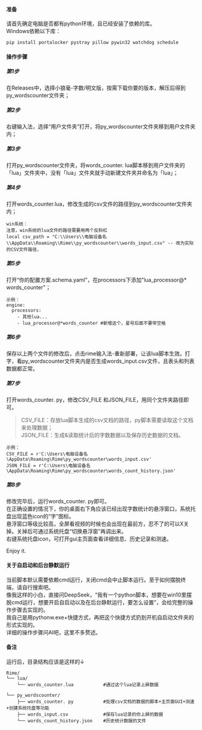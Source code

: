 #### 准备
请首先确定电脑是否都有python环境，且已经安装了依赖的库。  
Windows依赖以下库：
```
pip install portalocker pystray pillow pywin32 watchdog schedule
```

#### 操作步骤
##### 第1步
在Releases中，选择小狼毫-字数/明文版，按需下载你要的版本，解压后得到py_wordscounter文件夹；
##### 第2步
右键输入法，选择“用户文件夹”打开，将py_wordscounter文件夹移到用户文件夹内；
##### 第3步
打开py_wordscounter文件夹，将words_counter. lua脚本移到用户文件夹的「lua」文件夹中，没有「lua」文件夹就手动新建文件夹并命名为「lua」；
##### 第4步
打开words_counter.lua，修改生成的csv文件的路径到py_wordscounter文件夹内；
```
win系统：
注意，win系统的lua文件的路径需要用两个反斜杠
local csv_path = "C:\\Users\\电脑设备名\\AppData\\Roaming\\Rime\\py_wordscounter\\words_input.csv" -- 改为实际的CSV文件路径，

```
##### 第5步
打开“你的配置方案.schema.yaml”，在processors下添加"lua_processor@* words_counter"；
```
示例：
engine:
  processors:
    - 其他lua...   
    - lua_processor@*words_counter #新增这个，星号后面不要带空格
```
##### 第6步
保存以上两个文件的修改后，点击rime输入法-重新部署，让该lua脚本生效。打字，看py_wordscounter文件夹内是否生成words_input.csv文件，且表头和列表数据都正常。
##### 第7步
打开words_counter. py，修改CSV_FILE 和JSON_FILE，用同个文件夹路径即可。  
> CSV_FILE：存放lua脚本生成的csv文档的路径，py脚本需要读取这个文档来处理数据；  
> JSON_FILE：生成&读取统计后的字数数据以及保存历史数据的文档。
```
示例：
CSV_FILE = r'C:\Users\电脑设备名\AppData\Roaming\Rime\py_wordscounter\words_input.csv'
JSON_FILE = r'C:\Users\电脑设备名\AppData\Roaming\Rime\py_wordscounter\words_count_history.json'
```
##### 第8步
修改完毕后，运行words_counter. py即可。  
在正确设置的情况下，你的桌面右下角应该已经出现字数统计的悬浮窗口，系统托盘出现蓝色icon的“字”图标。  
悬浮窗口等级比较高，全屏看视频的时候也会出现在最前方，忍不了的可以X关掉。关掉后可通过系统托盘“切换悬浮窗”再调出来。  
右键系统托盘icon，可打开gui主页面查看详细信息、历史记录和测速。  
  
Enjoy it.

#### 关于自启动和后台静默运行
当前脚本默认需要依赖cmd运行，关闭cmd会中止脚本运行。至于如何摆脱终端，请自行搜索吧。  
像我这样的小白，直接问DeepSeek，“我有一个python脚本，想要在win10里摆脱cmd运行，想要开启自启动以及在后台静默运行，要怎么设置”，会给完整的操作步骤去实现的。  
我自己是用pythonw.exe+快捷方式，再把这个快捷方式扔到开机自启动文件夹的形式实现的。  
详细的操作步骤问AI吧，这里不多赘述。  
#### 备注
运行后，目录结构应该是这样的↓
```
Rime/
└── lua/
    └── words_counter.lua           #通过这个lua记录上屏数据
	
└── py_wordscounter/
    ├── words_counter. py           #处理csv文档的数据的脚本+主页面GUI+测速+创建系统托盘等功能
    ├── words_input.csv             #保存lua记录的你上屏的数据
    └── words_count_history.json    #历史统计数据的文件
```
